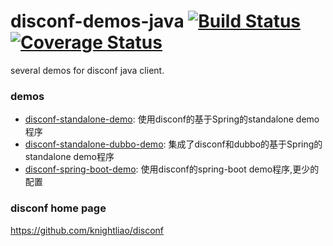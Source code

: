 disconf-demos-java [![Build Status](https://travis-ci.org/knightliao/disconf-demos-java.svg?branch=dev)](https://travis-ci.org/knightliao/disconf-demos-java) 
[![Coverage Status](https://coveralls.io/repos/knightliao/disconf-demos-java/badge.svg?branch=dev&service=github)](https://coveralls.io/github/knightliao/disconf-demos-java?branch=dev)
=======

several demos for disconf java client.

### demos

- [disconf-standalone-demo](https://github.com/knightliao/disconf/tree/master/disconf-demos/disconf-standalone-demo): 使用disconf的基于Spring的standalone demo程序
- [disconf-standalone-dubbo-demo](https://github.com/knightliao/disconf/tree/dev/disconf-demos/disconf-standalone-dubbo-demo): 集成了disconf和dubbo的基于Spring的standalone demo程序
- [disconf-spring-boot-demo](https://github.com/knightliao/disconf/tree/dev/disconf-demos/disconf-spring-boot-demo): 使用disconf的spring-boot demo程序,更少的配置


### disconf home page

https://github.com/knightliao/disconf